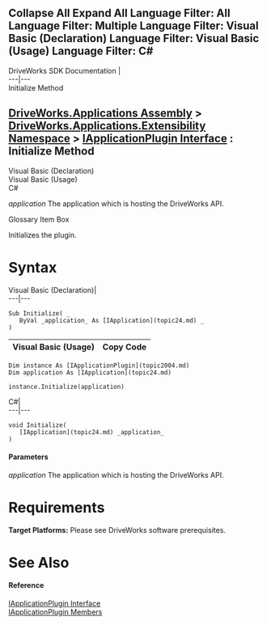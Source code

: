 Collapse All Expand All Language Filter: All  Language Filter: Multiple  Language Filter: Visual Basic (Declaration) Language Filter: Visual Basic (Usage) Language Filter: C#  
---  
DriveWorks SDK Documentation  |   
---|---  
Initialize Method   
  
[DriveWorks.Applications Assembly](topic13.md) > [DriveWorks.Applications.Extensibility Namespace](topic1995.md) > [IApplicationPlugin Interface](topic2004.md) : Initialize Method  
---  
  
Visual Basic (Declaration)    
Visual Basic (Usage)    
C# 

_application_
    The application which is hosting the DriveWorks API.

Glossary Item Box

Initializes the plugin. 

# Syntax

Visual Basic (Declaration)|   
---|---  
      
    
    Sub Initialize( _
       ByVal _application_ As [IApplication](topic24.md) _
    )   
  
Visual Basic (Usage)| Copy Code  
---|---  
      
    
    Dim instance As [IApplicationPlugin](topic2004.md)
    Dim application As [IApplication](topic24.md)
     
    instance.Initialize(application)  
  
C#|   
---|---  
      
    
    void Initialize( 
       [IApplication](topic24.md) _application_
    )  
  
#### Parameters

 _application_
    The application which is hosting the DriveWorks API.

# Requirements

**Target Platforms:** Please see DriveWorks software prerequisites.

# See Also

#### Reference

[IApplicationPlugin Interface](topic2004.md)   
[IApplicationPlugin Members](topic2005.md)


